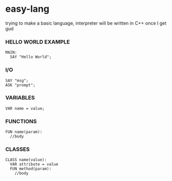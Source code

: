 # easy-lang
trying to make a basic language, interpreter will be written in C++ once I get gud
### HELLO WORLD EXAMPLE
```
MAIN:
  SAY "Hello World";
```
### I/O
```
SAY "msg";
ASK "prompt";
```
### VARIABLES
```
VAR name = value;
```
### FUNCTIONS
```
FUN name(param):
  //body
```
### CLASSES
```
CLASS name(value):
  VAR attribute = value
  FUN method(param):
    //body
```
